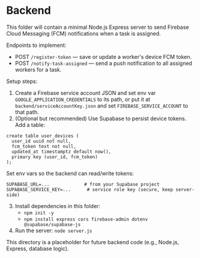 # Backend

This folder will contain a minimal Node.js Express server to send Firebase Cloud Messaging (FCM) notifications when a task is assigned.

Endpoints to implement:

- POST `/register-token` — save or update a worker's device FCM token.
- POST `/notify-task-assigned` — send a push notification to all assigned workers for a task.

Setup steps:

1) Create a Firebase service account JSON and set env var `GOOGLE_APPLICATION_CREDENTIALS` to its path, or put it at `backend/serviceAccountKey.json` and set `FIREBASE_SERVICE_ACCOUNT` to that path.
2) (Optional but recommended) Use Supabase to persist device tokens. Add a table:

```
create table user_devices (
  user_id uuid not null,
  fcm_token text not null,
  updated_at timestamptz default now(),
  primary key (user_id, fcm_token)
);
```

Set env vars so the backend can read/write tokens:

```
SUPABASE_URL=...             # from your Supabase project
SUPABASE_SERVICE_KEY=...      # service role key (secure, keep server-side)
```

3) Install dependencies in this folder:
   - `npm init -y`
   - `npm install express cors firebase-admin dotenv @supabase/supabase-js`
3) Run the server: `node server.js`


This directory is a placeholder for future backend code (e.g., Node.js, Express, database logic).
